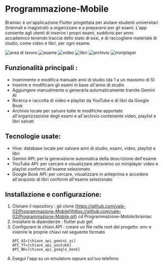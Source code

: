 # Programmazione-Mobile

Brainiac è un'applicazione Flutter progettata per aiutare studenti universitari (triennali e magistrali) a organizzare e a prepararsi per gli esami.  L'app consente agli utenti di inserire i propri esami, suddivisi per anno accademico tenendo traccia dello stato di essi, e di raccogliere materiale di studio, come video e libri, per ogni esame.

![area di lavoro](https://github.com/user-attachments/assets/4e009b46-6912-440d-a8d2-600500aef541)  ![esame](https://github.com/user-attachments/assets/dc1f7c37-3b62-47bf-b80b-a894e4dc2275)  ![video](https://github.com/user-attachments/assets/6c91e1bc-0982-4aae-bf29-34e9f6047e36)  ![libri](https://github.com/user-attachments/assets/c49727dd-9e0e-47a6-a780-83feb4fb4ec2)  ![archivio](https://github.com/user-attachments/assets/6843875e-7032-45af-85f6-cbb9e8833d25)  ![miniplayer](https://github.com/user-attachments/assets/edaaff88-a9b8-4280-9bf1-91dd802d1851)

Funzionalità principali :
-
- Inserimento e modifica manuale anni di studio (da 1 a un massimo di 5)
- Inserire e modificare gli esami in base all'anno di studio
- Aggiungere manualmente o generarla automaticamente tramite Gemini AI
- Ricerca e raccolta di video e playlist da YouTube e di libri da Google Book
- Archivio locale per salvare tutte le modifiche apportate all'organizzazione degli esami e all'archivio contenente video, playlist e libri salvati


Tecnologie usate:
- 
- Hive: database locale per salvare anni di studio, esami, video, playlist e libri
- Gemini API: per la generazione automatica della descrizione dell'esame
- YouTube API: per cercare e visualizzare attraverso un miniplayer video e playlist conformi all'esame selezionato
- Google Book API: per cercare, visualizzare in anteprima e accedere all'acquisto di libri conformi all'esame selezionato

Installazione e configurazione:
-
1. Clonare il repository : git clone [https://github.com/vale-02/Programmazione-Mobile](https://github.com/vale-02/Programmazione-Mobile.git)
                           cd Programmazione-Mobile/brainiac
2. Installare le dipendenze : flutter pub get
3. Configurare le chiavi API : creare un file nella root del progetto .env e inserire le proprie chiavi nel seguente formato
   ```dotenv
   API_AI=[chiave_api_gemini_ai]
   API_YT=[chiave_api_youtube]
   API_BK=[chiave_api_google_book]
4. Esegui l'app su un emulatore oppure sul tuo telefono







